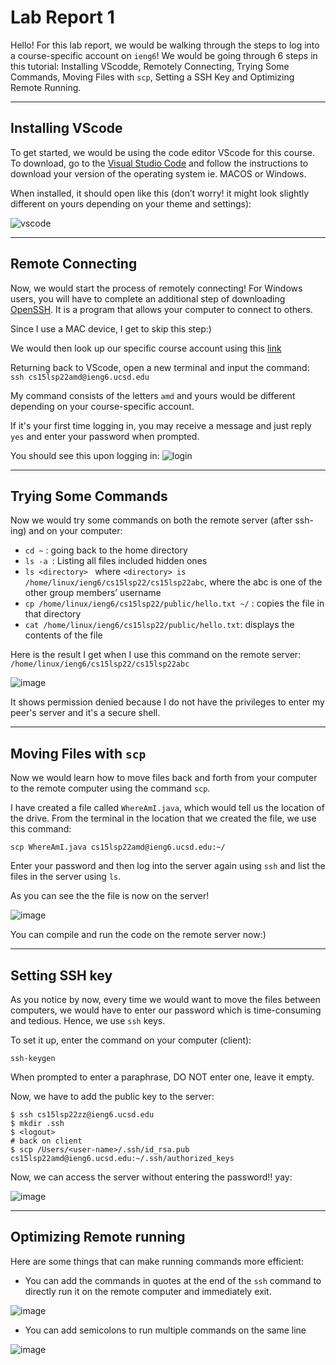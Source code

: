 # Lab Report 1

Hello! For this lab report, we would be walking through the
steps to log into a course-specific account on `ieng6`!
We would be going through 6 steps in this tutorial:
Installing VScodde, Remotely Connecting, Trying Some
Commands, Moving Files with `scp`, Setting a SSH Key and 
Optimizing Remote Running.

***

## Installing VScode
To get started, we would be using the code editor VScode for this course. To download, go to the [Visual Studio Code](https://code.visualstudio.com/) and follow the instructions to download your version of the operating system ie. MACOS or Windows. 

When installed, it should open like this (don’t worry! it might look slightly different on yours depending on your theme and settings): 

![vscode](https://user-images.githubusercontent.com/103202818/162368933-9fffeeaa-aee7-49f0-a179-6e7fbf771928.png) 

***

## Remote Connecting

Now, we would start the process of remotely connecting! 
For Windows users, you will have to complete an additional step of downloading [OpenSSH](https://docs.microsoft.com/en-us/windows-server/administration/openssh/openssh_install_firstuse). It is a program that allows your computer to connect to others.

Since I use a MAC device, I get to skip this step:) 

We would then look up our specific course account using this [link](https://sdacs.ucsd.edu/~icc/index.php) 

Returning back to VScode, open a new terminal and input the command: 
`ssh cs15lsp22amd@ieng6.ucsd.edu`

My command consists of the letters `amd` and yours would be different depending on your course-specific account. 

If it's your first time logging in, you may receive a message and just reply `yes` and enter your password when prompted. 

You should see this upon logging in: 
![login](https://user-images.githubusercontent.com/103202818/162369536-7f82dbf3-2ebd-480d-b333-137cda15713b.png)

***
## Trying Some Commands
Now we would try some commands on both the remote server (after ssh-ing) and on your computer: 
* `cd ~` : going back to the home directory
* `ls -a `: Listing all files included hidden ones
* `ls <directory> ` where `<directory> is /home/linux/ieng6/cs15lsp22/cs15lsp22abc`, where the abc is one of the other group members’ username
* `cp /home/linux/ieng6/cs15lsp22/public/hello.txt ~/` : copies the file in that directory
* `cat /home/linux/ieng6/cs15lsp22/public/hello.txt`: displays the contents of the file 

Here is the result I get when I use this command on the remote server: `/home/linux/ieng6/cs15lsp22/cs15lsp22abc`

![image](https://user-images.githubusercontent.com/103202818/162370194-57d29910-111c-48e9-aa65-bdf00f99eb8f.png)

It shows permission denied because I do not have the privileges to enter my peer's server and it's a secure shell.

***
## Moving Files with `scp`

Now we would learn how to move files back and forth from your computer to the remote computer using the command `scp`. 

I have created a file called `WhereAmI.java`, which would tell us the location of the drive. From the terminal in the location that we created the file, we use this command: 

`scp WhereAmI.java cs15lsp22amd@ieng6.ucsd.edu:~/`

Enter your password and then log into the server again using `ssh` and list the files in the server using `ls`. 

As you can see the the file is now on the server!

![image](https://user-images.githubusercontent.com/103202818/162370871-593c722a-b10d-4eb6-9490-7dae991ad355.png)

You can compile and run the code on the remote server now:)

***
## Setting SSH key
As you notice by now, every time we would want to move the files between computers, we would have to enter our password which is time-consuming and tedious. Hence, we use `ssh` keys. 

To set it up, enter the command on your computer (client):

`ssh-keygen`

When prompted to enter a paraphrase, DO NOT enter one, leave it empty. 

Now, we have to add the public key to the server:

`$ ssh cs15lsp22zz@ieng6.ucsd.edu`\
`$ mkdir .ssh`\
`$ <logout>`\
`# back on client`\
`$ scp /Users/<user-name>/.ssh/id_rsa.pub cs15lsp22amd@ieng6.ucsd.edu:~/.ssh/authorized_keys`

Now, we can access the server without entering the password!! yay: 

![image](https://user-images.githubusercontent.com/103202818/162371418-bdfdf5cd-0084-4b09-8584-a2a9e3cf69c7.png)

***
## Optimizing Remote running

Here are some things that can make running commands more efficient: 

* You can add the commands in quotes at the end of the `ssh` command to directly run it on the remote computer and immediately exit. 

![image](https://user-images.githubusercontent.com/103202818/162371714-09e51cf1-71d3-4c10-b128-004212aef894.png)

* You can add semicolons to run multiple commands on the same line

![image](https://user-images.githubusercontent.com/103202818/162371946-c8fb7c6e-d796-4e28-96b1-8f7a3c79b624.png)






















